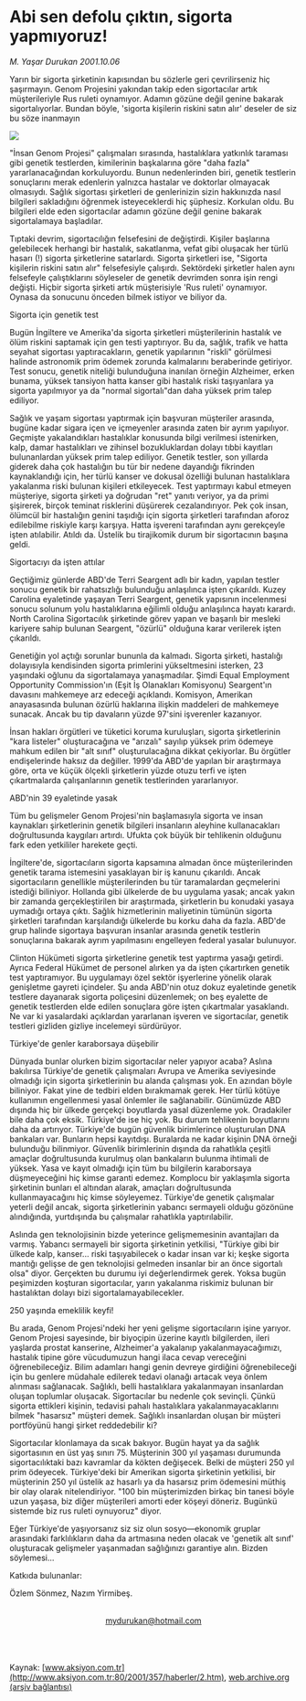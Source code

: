 # Abi sen defolu çıktın, sigorta yapmıyoruz!

*M. Yaşar Durukan 2001.10.06*

<div>
 <p class="spot">
  Yarın bir sigorta şirketinin kapısından bu sözlerle geri çevrilirseniz hiç şaşırmayın. Genom Projesini yakından takip eden sigortacılar artık müşterileriyle Rus ruleti oynamıyor. Adamın gözüne değil genine bakarak sigortalıyorlar. Bundan böyle, 'sigorta kişilerin riskini satın alır' deseler de siz bu söze inanmayın
 </p>
 <p class="metin">
 </p>
 <img border="0" src="/web/20020321194443im_/http://www.aksiyon.com.tr/2001/357/resimler/defo.jpg"/>
 <p class="metin">
  "İnsan Genom Projesi" çalışmaları sırasında, hastalıklara yatkınlık taraması gibi genetik testlerden, kimilerinin başkalarına göre "daha fazla" yararlanacağından korkuluyordu. Bunun nedenlerinden biri, genetik testlerin sonuçlarını merak edenlerin yalnızca hastalar ve doktorlar olmayacak olmasıydı. Sağlık sigortası şirketleri de genlerinizin sizin hakkınızda nasıl bilgileri sakladığını öğrenmek isteyeceklerdi hiç şüphesiz. Korkulan oldu. Bu bilgileri elde eden sigortacılar adamın gözüne değil genine bakarak sigortalamaya başladılar.
 </p>
 <p class="metin">
  Tıptaki devrim, sigortacılığın felsefesini de değiştirdi. Kişiler başlarına gelebilecek herhangi bir hastalık, sakatlanma, vefat gibi oluşacak her türlü hasarı (!) sigorta şirketlerine satarlardı. Sigorta şirketleri ise, "Sigorta kişilerin riskini satın alır" felsefesiyle çalışırdı. Sektördeki şirketler halen aynı felsefeyle çalıştıklarını söyleseler de genetik devrimden sonra işin rengi değişti. Hiçbir sigorta şirketi artık müşterisiyle 'Rus ruleti' oynamıyor. Oynasa da sonucunu önceden bilmek istiyor ve biliyor da.
 </p>
 <p class="metin">
  Sigorta için genetik test
 </p>
 <p class="metin">
  Bugün İngiltere ve Amerika'da sigorta şirketleri müşterilerinin hastalık ve ölüm riskini saptamak için gen testi yaptırıyor. Bu da, sağlık, trafik ve hatta seyahat sigortası yaptıracakların, genetik yapılarının "riskli" görülmesi halinde astronomik prim ödemek zorunda kalmalarını beraberinde getiriyor. Test sonucu, genetik niteliği bulunduğuna inanılan örneğin Alzheimer, erken bunama, yüksek tansiyon hatta kanser gibi hastalık riski taşıyanlara ya sigorta yapılmıyor ya da "normal sigortalı"dan daha yüksek prim talep ediliyor.
 </p>
 <p class="metin">
  Sağlık ve yaşam sigortası yaptırmak için başvuran müşteriler arasında, bugüne kadar sigara içen ve içmeyenler arasında zaten bir ayrım yapılıyor. Geçmişte yakalandıkları hastalıklar konusunda bilgi verilmesi istenirken, kalp, damar hastalıkları ve zihinsel bozukluklardan dolayı tıbbi kayıtları bulunanlardan yüksek prim talep ediliyor. Genetik testler, son yıllarda giderek daha çok hastalığın bu tür bir nedene dayandığı fikrinden kaynaklandığı için, her türlü kanser ve dokusal özelliği bulunan hastalıklara yakalanma riski bulunan kişileri etkileyecek. Test yaptırmayı kabul etmeyen müşteriye, sigorta şirketi ya doğrudan "ret" yanıtı veriyor, ya da primi şişirerek, birçok teminat risklerini düşürerek cezalandırıyor. Pek çok insan, ölümcül bir hastalığın genini taşıdığı için sigorta şirketleri tarafından aforoz edilebilme riskiyle karşı karşıya. Hatta işvereni tarafından aynı gerekçeyle işten atılabilir. Atıldı da. Üstelik bu tirajikomik durum bir sigortacının başına geldi.
 </p>
 <p class="metin">
  Sigortacıyı da işten attılar
 </p>
 <p class="metin">
  Geçtiğimiz günlerde ABD'de Terri Seargent adlı bir kadın, yapılan testler sonucu genetik bir rahatsızlığı bulunduğu anlaşılınca işten çıkarıldı. Kuzey Carolina eyaletinde yaşayan Terri Seargent, genetik yapısının incelenmesi sonucu solunum yolu hastalıklarına eğilimli olduğu anlaşılınca hayatı karardı. North Carolina Sigortacılık şirketinde görev yapan ve başarılı bir mesleki kariyere sahip bulunan Seargent, "özürlü" olduğuna karar verilerek işten çıkarıldı.
 </p>
 <p class="metin">
  Genetiğin yol açtığı sorunlar bununla da kalmadı. Sigorta şirketi, hastalığı dolayısıyla kendisinden sigorta primlerini yükseltmesini isterken, 23 yaşındaki oğlunu da sigortalamaya yanaşmadılar. Şimdi Equal Employment Opportunity Commission'ın (Eşit İş Olanakları Komisyonu) Seargent'ın davasını mahkemeye arz edeceği açıklandı. Komisyon, Amerikan anayasasında bulunan özürlü haklarına ilişkin maddeleri de mahkemeye sunacak. Ancak bu tip davaların yüzde 97'sini işverenler kazanıyor.
 </p>
 <p class="metin">
  İnsan hakları örgütleri ve tüketici koruma kuruluşları, sigorta şirketlerinin "kara listeler" oluşturacağına ve "arızalı" sayılıp yüksek prim ödemeye mahkum edilen bir "alt sınıf" oluşturulacağına dikkat çekiyorlar. Bu örgütler endişelerinde haksız da değiller. 1999'da ABD'de yapılan bir araştırmaya göre, orta ve küçük ölçekli şirketlerin yüzde otuzu terfi ve işten çıkartmalarda çalışanlarının genetik testlerinden yararlanıyor.
 </p>
 <p class="metin">
  ABD'nin 39 eyaletinde yasak
 </p>
 <p class="metin">
  Tüm bu gelişmeler Genom Projesi'nin başlamasıyla sigorta ve insan kaynakları şirketlerinin genetik bilgileri insanların aleyhine kullanacakları doğrultusunda kaygıları artırdı. Ufukta çok büyük bir tehlikenin olduğunu fark eden yetkililer harekete geçti.
 </p>
 <p class="metin">
  İngiltere'de, sigortacıların sigorta kapsamına almadan önce müşterilerinden genetik tarama istemesini yasaklayan bir iş kanunu çıkarıldı. Ancak sigortacıların genellikle müşterilerinden bu tür taramalardan geçmelerini istediği biliniyor. Hollanda gibi ülkelerde de bu uygulama yasak; ancak yakın bir zamanda gerçekleştirilen bir araştırmada, şirketlerin bu konudaki yasaya uymadığı ortaya çıktı. Sağlık hizmetlerinin maliyetinin tümünün sigorta şirketleri tarafından karşılandığı ülkelerde bu korku daha da fazla. ABD'de grup halinde sigortaya başvuran insanlar arasında genetik testlerin sonuçlarına bakarak ayrım yapılmasını engelleyen federal yasalar bulunuyor.
 </p>
 <p class="metin">
  Clinton Hükümeti sigorta şirketlerine genetik test yaptırma yasağı getirdi. Ayrıca Federal Hükümet de personel alırken ya da işten çıkartırken genetik test yaptıramıyor. Bu uygulamayı özel sektör işyerlerine yönelik olarak genişletme gayreti içindeler. Şu anda ABD'nin otuz dokuz eyaletinde genetik testlere dayanarak sigorta poliçesini düzenlemek; on beş eyalette de genetik testlerden elde edilen sonuçlara göre işten çıkartmalar yasaklandı. Ne var ki yasalardaki açıklardan yararlanan işveren ve sigortacılar, genetik testleri gizliden gizliye incelemeyi sürdürüyor.
 </p>
 <p class="metin">
  Türkiye'de genler karaborsaya düşebilir
 </p>
 <p class="metin">
  Dünyada bunlar olurken bizim sigortacılar neler yapıyor acaba? Aslına bakılırsa Türkiye'de genetik çalışmaları Avrupa ve Amerika seviyesinde olmadığı için sigorta şirketlerinin bu alanda çalışması yok. En azından böyle biliniyor. Fakat yine de tedbiri elden bırakmamak gerek. Her türlü kötüye kullanımın engellenmesi yasal önlemler ile sağlanabilir. Günümüzde ABD dışında hiç bir ülkede gerçekçi boyutlarda yasal düzenleme yok. Oradakiler bile daha çok eksik. Türkiye'de ise hiç yok. Bu durum tehlikenin boyutlarını daha da artırıyor. Türkiye'de bugün güvenlik birimlerince oluşturulan DNA bankaları var. Bunların hepsi kayıtdışı. Buralarda ne kadar kişinin DNA örneği bulunduğu bilinmiyor. Güvenlik birimlerinin dışında da rahatlıkla çeşitli amaçlar doğrultusunda kurulmuş olan bankaların bulunma ihtimali de yüksek. Yasa ve kayıt olmadığı için tüm bu bilgilerin karaborsaya düşmeyeceğini hiç kimse garanti edemez. Komplocu bir yaklaşımla sigorta şirketinin bunları el altından alarak, amaçları doğrultusunda kullanmayacağını hiç kimse söyleyemez. Türkiye'de genetik çalışmalar yeterli değil ancak, sigorta şirketlerinin yabancı sermayeli olduğu gözönüne alındığında, yurtdışında bu çalışmalar rahatlıkla yaptırılabilir.
 </p>
 <p class="metin">
  Aslında gen teknolojisinin bizde yeterince gelişmemesinin avantajları da varmış. Yabancı sermayeli bir sigorta şirketinin yetkilisi, "Türkiye gibi bir ülkede kalp, kanser... riski taşıyabilecek o kadar insan var ki; keşke sigorta mantığı gelişse de gen teknolojisi gelmeden insanlar bir an önce sigortalı olsa" diyor. Gerçekten bu durumu iyi değerlendirmek gerek. Yoksa bugün peşimizden koşturan sigortacılar, yarın yakalanma riskimiz bulunan bir hastalıktan dolayı bizi sigortalamayabilecekler.
 </p>
 <p class="metin">
  250 yaşında emeklilik keyfi!
 </p>
 <p class="metin">
  Bu arada, Genom Projesi'ndeki her yeni gelişme sigortacıların işine yarıyor. Genom Projesi sayesinde, bir biyoçipin üzerine kayıtlı bilgilerden, ileri yaşlarda prostat kanserine, Alzheimer'a yakalanıp yakalanmayacağımızı, hastalık tipine göre vücudumuzun hangi ilaca cevap vereceğini öğrenebileceğiz. Bilim adamları hangi genin devreye girdiğini öğrenebileceği için bu genlere müdahale edilerek tedavi olanağı artacak veya önlem alınması sağlanacak. Sağlıklı, belli hastalıklara yakalanmayan insanlardan oluşan toplumlar oluşacak. Sigortacılar bu nedenle çok sevinçli. Çünkü sigorta ettikleri kişinin, tedavisi pahalı hastalıklara yakalanmayacaklarını bilmek "hasarsız" müşteri demek. Sağlıklı insanlardan oluşan bir müşteri portföyünü hangi şirket reddedebilir ki?
 </p>
 <p class="metin">
  Sigortacılar klonlamaya da sıcak bakıyor. Bugün hayat ya da sağlık sigortasının en üst yaş sınırı 75. Müşterinin 300 yıl yaşaması durumunda sigortacılıktaki bazı kavramlar da kökten değişecek. Belki de müşteri 250 yıl prim ödeyecek. Türkiye'deki bir Amerikan sigorta şirketinin yetkilisi, bir müşterinin 250 yıl üstelik az hasarlı ya da hasarsız prim ödemesini müthiş bir olay olarak nitelendiriyor. "100 bin müşterimizden birkaç bin tanesi böyle uzun yaşasa, biz diğer müşterileri amorti eder köşeyi döneriz. Bugünkü sistemde biz rus ruleti oynuyoruz" diyor.
 </p>
 <p class="metin">
  Eğer Türkiye'de yaşıyorsanız siz siz olun sosyo—ekonomik gruplar arasındaki farklılıkların daha da artmasına neden olacak ve 'genetik alt sınıf' oluşturacak gelişmeler yaşanmadan sağlığınızı garantiye alın. Bizden söylemesi...
 </p>
 <p class="metin">
  Katkıda bulunanlar:
 </p>
 <p class="metin">
  Özlem Sönmez, Nazım Yirmibeş.
 </p>
 <br/>
 <center>
  <a class="anaorta" href="http://web.archive.org/web/20020321194443/mailto:mydurukan@hotmail.com">
   mydurukan@hotmail.com
  </a>
 </center>
 <br/>
 <br/>
 <br/>
</div>

Kaynak: [www.aksiyon.com.tr](http://www.aksiyon.com.tr:80/2001/357/haberler/2.htm), [web.archive.org (arşiv bağlantısı)](http://web.archive.org/web/20020321194443/http://www.aksiyon.com.tr:80/2001/357/haberler/2.htm)

